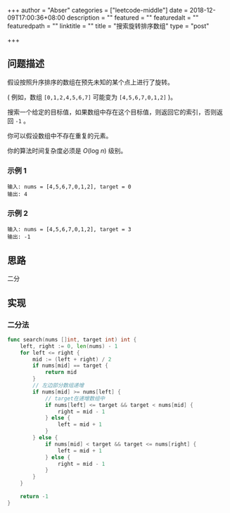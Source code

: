 +++
author = "Abser"
categories = ["leetcode-middle"]
date = 2018-12-09T17:00:36+08:00
description = ""
featured = ""
featuredalt = ""
featuredpath = ""
linktitle = ""
title = "搜索旋转排序数组"
type = "post"

+++

## 问题描述

假设按照升序排序的数组在预先未知的某个点上进行了旋转。

( 例如，数组 `[0,1,2,4,5,6,7]` 可能变为 `[4,5,6,7,0,1,2]` )。

搜索一个给定的目标值，如果数组中存在这个目标值，则返回它的索引，否则返回 `-1` 。

你可以假设数组中不存在重复的元素。

你的算法时间复杂度必须是 *O*(log *n*) 级别。

### __示例 1__

```
输入: nums = [4,5,6,7,0,1,2], target = 0
输出: 4
```

### __示例 2__

```
输入: nums = [4,5,6,7,0,1,2], target = 3
输出: -1
```

## 思路
二分
## 实现

### 二分法

```go
func search(nums []int, target int) int {
    left, right := 0, len(nums) - 1
    for left <= right {
        mid := (left + right) / 2
        if nums[mid] == target {
            return mid
        }
        // 左边部分数组递增
        if nums[mid] >= nums[left] {
            // target在递增数组中
            if nums[left] <= target && target < nums[mid] {
                right = mid - 1
            } else {
                left = mid + 1
            }
        } else {
            if nums[mid] < target && target <= nums[right] {
                left = mid + 1
            } else {
                right = mid - 1
            }
        }
    }
    
    return -1
}
```
### 

